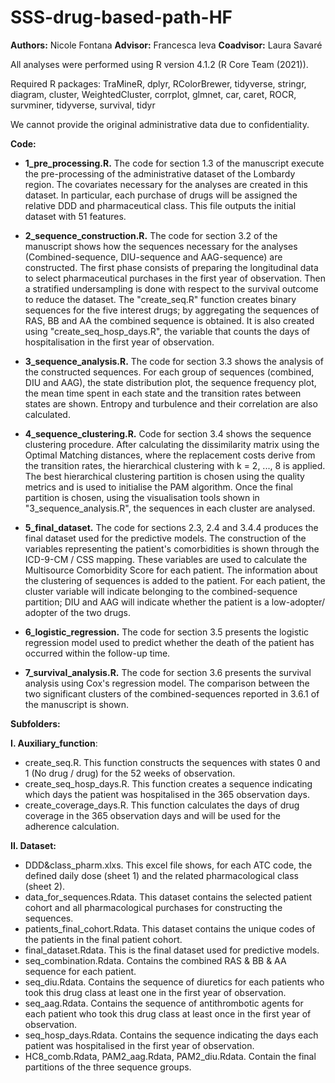 # SSS-drug-based-path-HF
**Authors:** Nicole Fontana
**Advisor:** Francesca Ieva
**Coadvisor:** Laura Savaré

All analyses were performed using R version 4.1.2 (R Core Team (2021)).

Required R packages: TraMineR, dplyr, RColorBrewer, tidyverse, stringr, diagram, cluster, WeightedCluster, corrplot, glmnet, car, caret, ROCR,
survminer, tidyverse, survival, tidyr 

We cannot provide the original administrative data due to confidentiality.

**Code:**
*	**1_pre_processing.R.** The code for section 1.3 of the manuscript execute the pre-processing of the 	administrative dataset of the Lombardy region. The covariates necessary for the analyses are created in this 	     dataset. In particular, each purchase of drugs will be assigned the relative DDD and pharmaceutical class. This 	     file outputs the initial dataset with 51 features.

*	**2_sequence_construction.R.** The code for section 3.2 of the manuscript shows how the sequences necessary for the analyses (Combined-sequence, DIU-sequence and AAG-sequence) are constructed. The first phase consists of preparing the longitudinal data to select pharmaceutical purchases in the first year of observation. Then a stratified undersampling is done with respect to the survival outcome to reduce the dataset. The "create_seq.R" function creates binary sequences for the five interest drugs; by aggregating the sequences of RAS, BB and AA the combined sequence is obtained. It is also created using "create_seq_hosp_days.R", the variable that counts the days of hospitalisation in the first year of observation.

*	**3_sequence_analysis.R.** The code for section 3.3 shows the analysis of the constructed sequences. For   each group of sequences (combined, DIU and AAG), the state distribution plot, the sequence frequency plot, the mean time spent in each state and the transition rates between states are shown. Entropy and turbulence and their correlation are also calculated.

*	**4_sequence_clustering.R.** Code for section 3.4 shows the sequence clustering procedure. After calculating         the dissimilarity matrix using the Optimal Matching distances, where the replacement costs derive from the             transition rates, the hierarchical clustering with k = 2, ..., 8 is applied. The best hierarchical clustering           partition is chosen using the quality metrics and is used to initialise the PAM algorithm. Once the final               partition is chosen, using the visualisation tools shown in "3_sequence_analysis.R", the sequences in each             cluster are analysed.

*	**5_final_dataset.** The code for sections 2.3, 2.4 and 3.4.4 produces the final dataset used for the 	predictive models. The construction of the variables representing the patient's comorbidities is shown through the ICD-9-CM / CSS mapping. These variables are used to calculate the Multisource Comorbidity Score for each patient. The information about the clustering of sequences is added to the patient. For each patient, the cluster variable will indicate belonging to the combined-sequence partition; DIU and AAG will indicate whether the patient is a low-adopter/ adopter of the two drugs.

*	**6_logistic_regression.** The code for section 3.5 presents the logistic regression model used to predict 	      whether the death of the patient has occurred within the follow-up time.

*	**7_survival_analysis.R.** The code for section 3.6 presents the survival analysis using Cox's regression           model. The comparison between the two significant clusters of the combined-sequences reported in 3.6.1 of the           manuscript is shown.

**Subfolders:**

**I. Auxiliary_function**:
-	create_seq.R. This function constructs the sequences with states 0 and 1 (No drug / drug) for the 52 weeks of 	  observation.
- 	create_seq_hosp_days.R. This function creates a sequence indicating which days the patient was hospitalised 		in the 365 observation days.
- 	create_coverage_days.R. This function calculates the days of drug coverage in the 365 observation days and 	       will be used for the adherence calculation.

**II. Dataset:**
-	DDD&class_pharm.xlxs. This excel file shows, for each ATC code, the defined daily dose (sheet 1) and the 	     related pharmacological class (sheet 2).
-	data_for_sequences.Rdata. This dataset contains the selected patient cohort and all pharmacological purchases 	  for constructing the sequences.
- 	patients_final_cohort.Rdata. This dataset contains the unique codes of the patients in the final patient 	     cohort.
-	final_dataset.Rdata. This is the final dataset used for predictive models.
- 	seq_combination.Rdata. Contains the combined RAS & BB & AA sequence for each patient.
-	seq_diu.Rdata. Contains the sequence of diuretics for each patients who took         this drug class at least 	  one in the first year of observation.
- 	seq_aag.Rdata. Contains the sequence of antithrombotic agents for each patient who took this drug class at 	       least once in the first year of observation.
-	seq_hosp_days.Rdata. Contains the sequence indicating the days each    patient was hospitalised in the first 		 year of observation.
-	HC8_comb.Rdata, PAM2_aag.Rdata, PAM2_diu.Rdata. Contain the final partitions of the three sequence groups.


  


